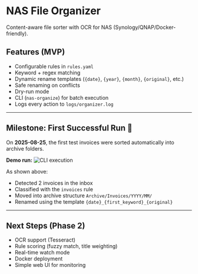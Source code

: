 # NAS File Organizer

Content-aware file sorter with OCR for NAS (Synology/QNAP/Docker-friendly).

## Features (MVP)
- Configurable rules in `rules.yaml`
- Keyword + regex matching
- Dynamic rename templates (`{date}`, `{year}`, `{month}`, `{original}`, etc.)
- Safe renaming on conflicts
- Dry-run mode
- CLI (`nas-organize`) for batch execution
- Logs every action to `logs/organizer.log`

---

## Milestone: First Successful Run 🎉

On **2025-08-25**, the first test invoices were sorted automatically into archive folders.  

**Demo run:**
![CLI execution](docs/screenshot_demo.png)

As shown above:
- Detected 2 invoices in the inbox
- Classified with the `invoices` rule
- Moved into archive structure `Archive/Invoices/YYYY/MM/`
- Renamed using the template `{date}_{first_keyword}_{original}`

---

## Next Steps (Phase 2)
- OCR support (Tesseract)
- Rule scoring (fuzzy match, title weighting)
- Real-time watch mode
- Docker deployment
- Simple web UI for monitoring
